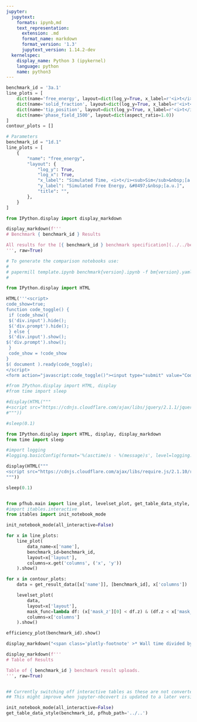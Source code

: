 ```yaml
---
jupyter:
  jupytext:
    formats: ipynb,md
    text_representation:
      extension: .md
      format_name: markdown
      format_version: '1.3'
      jupytext_version: 1.14.2-dev
  kernelspec:
    display_name: Python 3 (ipykernel)
    language: python
    name: python3
---
```


```python papermill={"duration": 0.016046, "end_time": "2023-03-15T16:01:17.244112", "exception": false, "start_time": "2023-03-15T16:01:17.228066", "status": "completed"} tags=["parameters"]
benchmark_id = '3a.1'
line_plots = [
    dict(name='free_energy', layout=dict(log_y=True, x_label=r'<i>t</i>', y_label=r'&#8497;', range_y=[1.8e6, 2.4e6], title="Free Energy v Time")),
    dict(name='solid_fraction', layout=dict(log_y=True, x_label=r'<i>t</i>')),
    dict(name='tip_position', layout=dict(log_y=True, x_label=r'<i>t</i>')),
    dict(name='phase_field_1500', layout=dict(aspect_ratio=1.0))
]
contour_plots = []
```

```python papermill={"duration": 0.008373, "end_time": "2023-03-15T16:01:17.258024", "exception": false, "start_time": "2023-03-15T16:01:17.249651", "status": "completed"} tags=["injected-parameters"]
# Parameters
benchmark_id = "1d.1"
line_plots = [
    {
        "name": "free_energy",
        "layout": {
            "log_y": True,
            "log_x": True,
            "x_label": "Simulated Time, <i>t</i><sub>Sim</sub>&nbsp;[a.u.]",
            "y_label": "Simulated Free Energy, &#8497;&nbsp;[a.u.]",
            "title": "",
        },
    }
]

```

```python papermill={"duration": 0.013178, "end_time": "2023-03-15T16:01:17.274815", "exception": false, "start_time": "2023-03-15T16:01:17.261637", "status": "completed"} tags=[]
from IPython.display import display_markdown

display_markdown(f'''
# Benchmark { benchmark_id } Results

All results for the [{ benchmark_id } benchmark specification](../../benchmarks/benchmark{ benchmark_id }.ipynb/).
''', raw=True)
```

```python papermill={"duration": 0.008437, "end_time": "2023-03-15T16:01:17.285313", "exception": false, "start_time": "2023-03-15T16:01:17.276876", "status": "completed"} tags=[]
# To generate the comparison notebooks use:
# 
# papermill template.ipynb benchmark{version}.ipynb -f bm{version}.yaml
#
```

```python papermill={"duration": 0.01501, "end_time": "2023-03-15T16:01:17.302601", "exception": false, "start_time": "2023-03-15T16:01:17.287591", "status": "completed"} tags=[]
from IPython.display import HTML

HTML('''<script>
code_show=true; 
function code_toggle() {
 if (code_show){
 $('div.input').hide();
 $('div.prompt').hide();
 } else {
 $('div.input').show();
$('div.prompt').show();
 }
 code_show = !code_show
} 
$( document ).ready(code_toggle);
</script>
<form action="javascript:code_toggle()"><input type="submit" value="Code Toggle"></form>''')
```

```python papermill={"duration": 0.715987, "end_time": "2023-03-15T16:01:18.021081", "exception": false, "start_time": "2023-03-15T16:01:17.305094", "status": "completed"} tags=[]
#from IPython.display import HTML, display
#from time import sleep

#display(HTML("""
#<script src="https://cdnjs.cloudflare.com/ajax/libs/jquery/2.1.1/jquery.min.js"></script>
#"""))

#sleep(0.1)

from IPython.display import HTML, display, display_markdown
from time import sleep

#import logging
#logging.basicConfig(format='%(asctime)s - %(message)s', level=logging.DEBUG)

display(HTML("""
<script src="https://cdnjs.cloudflare.com/ajax/libs/require.js/2.1.10/require.min.js"></script>
"""))

sleep(0.1)


from pfhub.main import line_plot, levelset_plot, get_table_data_style, plot_order_of_accuracy, get_result_data, efficiency_plot
#import itables.interactive
from itables import init_notebook_mode

init_notebook_mode(all_interactive=False)
```

```python papermill={"duration": 4.925931, "end_time": "2023-03-15T16:01:22.949866", "exception": false, "start_time": "2023-03-15T16:01:18.023935", "status": "completed"} tags=[]
for x in line_plots:
    line_plot(
        data_name=x['name'],
        benchmark_id=benchmark_id,
        layout=x['layout'],
        columns=x.get('columns', ('x', 'y'))
    ).show()
```

```python papermill={"duration": 0.16165, "end_time": "2023-03-15T16:01:23.273218", "exception": false, "start_time": "2023-03-15T16:01:23.111568", "status": "completed"} tags=[]
for x in contour_plots:
    data = get_result_data([x['name']], [benchmark_id], x['columns'])

    levelset_plot(
        data,
        layout=x['layout'],
        mask_func=lambda df: (x['mask_z'][0] < df.z) & (df.z < x['mask_z'][1]),
        columns=x['columns']
    ).show()
```

```python papermill={"duration": 2.248877, "end_time": "2023-03-15T16:01:25.679210", "exception": false, "start_time": "2023-03-15T16:01:23.430333", "status": "completed"} tags=[]
efficiency_plot(benchmark_id).show()

display_markdown("<span class='plotly-footnote' >* Wall time divided by the total simulated time.</span>", raw=True)

```

```python papermill={"duration": 0.167405, "end_time": "2023-03-15T16:01:26.000253", "exception": false, "start_time": "2023-03-15T16:01:25.832848", "status": "completed"} tags=[]
display_markdown(f'''
# Table of Results

Table of { benchmark_id } benchmark result uploads.
''', raw=True)
```

```python papermill={"duration": 0.19152, "end_time": "2023-03-15T16:01:26.361233", "exception": false, "start_time": "2023-03-15T16:01:26.169713", "status": "completed"} tags=[]

```

```python papermill={"duration": 1.259517, "end_time": "2023-03-15T16:01:27.782728", "exception": false, "start_time": "2023-03-15T16:01:26.523211", "status": "completed"} tags=[]
## Currently switching off interactive tables as these are not converted to HTML properly.
## This might improve when jupyter-nbcovert is updated to a later version.

init_notebook_mode(all_interactive=False)
get_table_data_style(benchmark_id, pfhub_path='../..')
```

```python papermill={"duration": 0.220305, "end_time": "2023-03-15T16:01:28.283171", "exception": false, "start_time": "2023-03-15T16:01:28.062866", "status": "completed"} tags=[]

```
